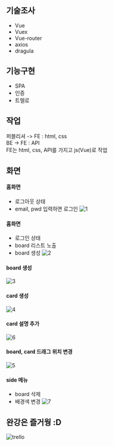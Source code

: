  ## 기술조사
- Vue
- Vuex
- Vue-router
- axios
- dragula

## 기능구현
- SPA
- 인증
- 트렐로 

## 작업
퍼블리셔 -> FE : html, css             
BE -> FE : API             
FE는 html, css, API를 가지고 js(Vue)로 작업             

## 화면
#### 홈화면 
- 로그아웃 상태
- email, pwd 입력하면 로그인 
![1](https://user-images.githubusercontent.com/42309919/108061802-2b623e80-709c-11eb-8935-fd49ac7ef88e.PNG)

#### 홈화면 
- 로그인 상태
- board 리스트 노출
- board 생성 
![2](https://user-images.githubusercontent.com/42309919/108061804-2bfad500-709c-11eb-8b89-913c4295c868.PNG)

#### board 생성 
![3](https://user-images.githubusercontent.com/42309919/108061743-1a193200-709c-11eb-9285-f0028f9e8432.PNG)

#### card 생성 
![4](https://user-images.githubusercontent.com/42309919/108061746-1ab1c880-709c-11eb-9fd5-72da28c0309c.PNG)

#### card 설명 추가   
![6](https://user-images.githubusercontent.com/42309919/108061750-1b4a5f00-709c-11eb-829c-fc4f5859c784.PNG)

#### board, card 드래그 위치 변경 
![5](https://user-images.githubusercontent.com/42309919/108061749-1b4a5f00-709c-11eb-97c5-c7d5f171c305.PNG)

#### side 메뉴 
- board 삭제 
- 배경색 변경 
![7](https://user-images.githubusercontent.com/42309919/108061751-1be2f580-709c-11eb-8e8c-9d8403309b5d.PNG)

## 완강은 즐거웡 :D 
![trello](https://user-images.githubusercontent.com/42309919/108055546-79267900-7093-11eb-84b3-1b63867b5a51.PNG)

